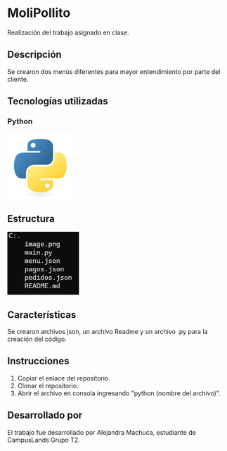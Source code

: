 # MoliPollito

Realización del trabajo asignado en clase.

## Descripción

Se crearon dos menús diferentes para mayor entendimiento por parte del cliente.

## Tecnologías utilizadas

### Python

![alt text](image.png)

## Estructura

![alt text](image-1.png)

## Características

Se crearon archivos json, un archivo Readme y un archivo .py para la creación del código.

## Instrucciones

1. Copiar el enlace del repositorio.
2. Clonar el repositorio.
3. Abrir el archivo en consola ingresando "python (nombre del archivo)".

## Desarrollado por

El trabajo fue desarrollado por Alejandra Machuca, estudiante de CampusLands Grupo T2.
